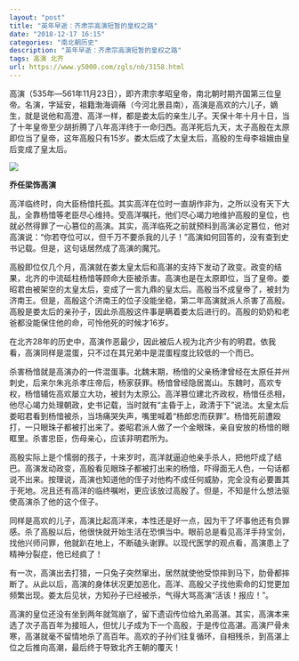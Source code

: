 ```yaml
---
layout: "post"
title: "英年早逝：齐肃宗高演短暂的皇权之路"
date: "2018-12-17 16:15"
categories: "南北朝历史"
description: "英年早逝：齐肃宗高演短暂的皇权之路"
tags: 高演 北齐
url: https://www.y5000.com/zgls/nb/3158.html
---
```






高演（535年―561年11月23日），即齐肃宗孝昭皇帝，南北朝时期齐国第三位皇帝。名演，字延安，祖籍渤海调蓨（今河北景县南），高演是高欢的六儿子，嫡生，就是说他和高澄、高洋一样，都是娄太后的亲生儿子。天保十年十月十日，当了十年皇帝至少胡折腾了八年高洋终于一命归西。高洋死后九天，太子高殷在太原即位当了皇帝，这年高殷只有15岁。娄太后成了太皇太后，高殷的生母李祖娥由皇后变成了皇太后。

![](https://img.y5000.com/uploads/allimg/160918/6-16091Q04T6360.jpg)

**乔任梁饰高演**

高洋临终时，向大臣杨愔托孤。其实高洋在位时一直胡作非为，之所以没有天下大乱，全靠杨愔等老臣尽心维持。受高洋嘱托，他们尽心竭力地维护高殷的皇位，也就必然得罪了一心篡位的高演。其实，高洋临死之前就预料到高演必定篡位，他对高演说：“你若夺位可以，但千万不要杀我的儿子！”高演如何回答的，没有查到史书记载。但是，这句话居然成了高演的魔咒。

高殷即位仅几个月，高演就在娄太皇太后和高湛的支持下发动了政变。政变的结果，北齐的中流砥柱杨愔等顾命大臣被杀害。高演也是在太原即位，当了皇帝。娄昭君由被架空的太皇太后，变成了一言九鼎的皇太后。高殷当不成皇帝了，被封为济南王。但是，高殷这个济南王的位子没能坐稳，第二年高演就派人杀害了高殷。高殷是娄太后的亲孙子，因此杀高殷这件事是瞒着娄太后进行的。高殷的奶奶和老爸都没能保住他的命，可怜他死的时候才16岁。

在北齐28年的历史中，高演作恶最少，因此被后人视为北齐少有的明君。依我看，高演同样是混蛋，只不过在其兄弟中是混蛋程度比较低的一个而已。

杀害杨愔就是高演办的一件混蛋事。北魏末期，杨愔的父亲杨津曾经在太原任并州刺史，后来尔朱兆杀孝庄帝后，杨家获罪。杨愔曾经隐居嵩山。东魏时，高欢专权，杨愔辅佐高欢屡立大功，被封为太原公。高洋篡位建北齐政权，杨愔任丞相，他尽心竭力处理朝政，史书记载，当时就有“主昏于上，政清于下”说法。太皇太后娄昭君看到杨愔被杀，当场痛哭失声，嘴里喊着“杨郎忠而获罪”。杨愔死前遭殴打，一只眼珠子都被打出来了。娄昭君派人做了一个金眼珠，亲自安放的杨愔的眼眶里。杀害忠臣，伤母亲心，应该非明君所为。

高殷实际上是个懦弱的孩子，十来岁时，高洋就逼迫他亲手杀人，把他吓成了结巴。高演发动政变，高殷看见眼珠子都被打出来的杨愔，吓得面无人色，一句话都说不出来。按理说，高演也知道他的侄子对他构不成任何威胁，完全没有必要置其于死地。况且还有高洋的临终嘱咐，更应该放过高殷了。但是，不知是什么想法驱使高演杀了他的这个侄子。

同样是高欢的儿子，高演比起高洋来，本性还是好一点，因为干了坏事他还有负罪感。杀了高殷以后，他很快就开始生活在恐惧当中。眼前总是看见高洋手持宝剑，找他兴师问罪，他就趴在地上，不断磕头谢罪。以现代医学的观点看，高演患上了精神分裂症，他已经疯了！

有一次，高演出去打猎，一只兔子突然窜出，居然就使他受惊摔到马下，肋骨都摔断了。从此以后，高演的身体状况更加恶化，高洋、高殷父子找他索命的幻觉更加频繁出现。娄太后见状，方知孙子已经被杀，气得大骂高演“活该！报应！”。

高演的皇位还没有坐到两年就驾崩了，留下遗诏传位给九弟高湛。其实，高演本来选了次子高百年为接班人，但忧儿子成为下一个高殷，于是传位高湛。高演尸骨未寒，高湛就毫不留情地杀了高百年。高欢的子孙们往复循环，自相残杀，到高湛上位之后推向高潮，最后终于导致北齐王朝的覆灭！
